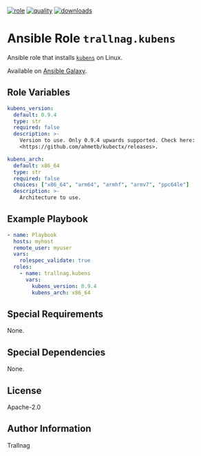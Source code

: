 [![role](https://img.shields.io/ansible/role/55314)](https://galaxy.ansible.com/trallnag/kubens)
[![quality](https://img.shields.io/ansible/quality/55314)](https://galaxy.ansible.com/trallnag/kubens)
[![downloads](https://img.shields.io/ansible/role/d/55314?label=downloads)](https://galaxy.ansible.com/trallnag/kubens)

# Ansible Role `trallnag.kubens`

Ansible role that installs [`kubens`][kubens] on Linux.

[kubens]: https://github.com/ahmetb/kubectx

Available on [Ansible Galaxy](https://galaxy.ansible.com/trallnag/kubens).

## Role Variables

```yaml
kubens_version:
  default: 0.9.4
  type: str
  required: false
  description: >-
    Version to use. Only 0.9.4 upwards supported. Check here:
    <https://github.com/ahmetb/kubectx/releases>.

kubens_arch:
  default: x86_64
  type: str
  required: false
  choices: ["x86_64", "arm64", "armhf", "armv7", "ppc64le"]
  description: >-
    Architecture to use.
```

## Example Playbook

```yaml
- name: Playbook
  hosts: myhost
  remote_user: myuser
  vars:
    rolespec_validate: true
  roles:
    - name: trallnag.kubens
      vars:
        kubens_version: 0.9.4
        kubens_arch: x86_64
```

## Special Requirements

None.

## Special Dependencies

None.

## License

Apache-2.0

## Author Information

Trallnag
